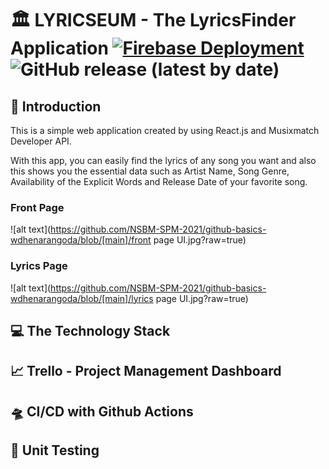 # :classical_building: LYRICSEUM - The LyricsFinder Application [![Firebase Deployment](https://github.com/NSBM-SPM-2021/github-basics-wdhenarangoda/actions/workflows/workflow.yml/badge.svg)](https://github.com/NSBM-SPM-2021/github-basics-wdhenarangoda/actions/workflows/workflow.yml) ![GitHub release (latest by date)](https://img.shields.io/github/v/release/NSBM-SPM-2021/github-basics-wdhenarangoda)

## :dart: Introduction

This is a simple web application created by using React.js and Musixmatch Developer API. 

With this app, you can easily find the lyrics of any song you want and also this shows you the essential data such as Artist Name, Song Genre, Availability of the Explicit Words and Release Date of your favorite song.

### Front Page
![alt text](https://github.com/NSBM-SPM-2021/github-basics-wdhenarangoda/blob/[main]/front page UI.jpg?raw=true)

### Lyrics Page
![alt text](https://github.com/NSBM-SPM-2021/github-basics-wdhenarangoda/blob/[main]/lyrics page UI.jpg?raw=true)

## :computer: The Technology Stack



## :chart_with_upwards_trend: Trello - Project Management Dashboard


## :flying_saucer: CI/CD with Github Actions


## :test_tube: Unit Testing

